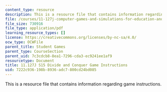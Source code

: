 ```yaml
---
content_type: resource
description: This is a resource file that contains information regarding game instructions.
file: /courses/11-127j-computer-games-and-simulations-for-education-and-exploration-spring-2015/7222c936198b8936adc7800cd24bd085_MIT11_127JS15_DC_instruct.pdf
file_size: 730916
file_type: application/pdf
learning_resource_types: []
license: https://creativecommons.org/licenses/by-nc-sa/4.0/
ocw_type: OCWFile
parent_title: Student Games
parent_type: CourseSection
parent_uid: 7c3cdcb8-8ea1-7296-cda3-ec9241ee1af9
resourcetype: Document
title: 11.127J S15 Divide and Conquer Game Instructions
uid: 7222c936-198b-8936-adc7-800cd24bd085
---
```

This is a resource file that contains information regarding game instructions.